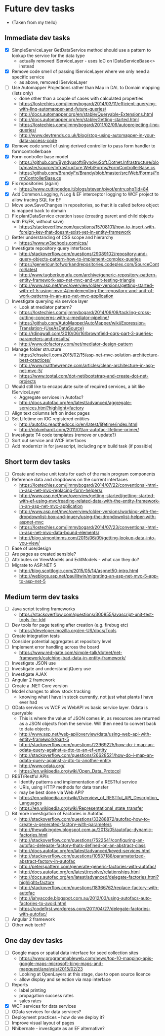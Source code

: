 # Future dev tasks
- (Taken from my trello)
## Immediate dev tasks
- [X] SimpleServiceLayer GetDataService<T> method should use a pattern to lookup the service for the data type 
	- actually removed IServiceLayer - uses IoC on IDataServiceBase<> instead
- [X] Remove code smell of passing IServiceLayer where we only need a specific service
	- as above, removed IServiceLayer
- [ ] Use Automapper Projections rather than Map in DAL to Domain mapping (lists only)
    - done other than a couple of cases with calculated properties
    - https://lostechies.com/jimmybogard/2014/03/11/efficient-querying-with-linq-automapper-and-future-queries/
    - http://docs.automapper.org/en/stable/Queryable-Extensions.html
    - http://docs.automapper.org/en/stable/Getting-started.html
    - https://lostechies.com/jimmybogard/2011/02/09/autoprojecting-linq-queries/
    - http://www.devtrends.co.uk/blog/stop-using-automapper-in-your-data-access-code
- [X] Remove code smell of using derived controller to pass form handler to formcontrollerbase
- [X] Form controller base model
	- https://github.com/Byndyusoft/ByndyuSoft.Dotnet.Infrastructure/blob/master/source/Infrastructure.Web/Forms/FormControllerBase.cs
	- https://github.com/BrandyFx/Brandy/blob/master/src/Web/Forms/FormControllerBase.cs
- [X] Fix repositories (again)
	- https://www.cuttingedge.it/blogs/steven/pivot/entry.php?id=84
- [X] Add Common.Logging, NLog & EF interceptor logging to WCF project to allow tracing SQL for EF
- [ ] Move uow.SaveChanges in repositories, so that it is called before object is mapped back to domain
- [ ] Fix plantDataService creation issue (creating parent and child objects with Pk/FK, without save)
    - https://stackoverflow.com/questions/15708101/how-to-insert-with-foreign-key-that-doesnt-exist-yet-in-entity-framework
- [ ] Better understanding of CSS scope and hierarchy
	- https://www.w3schools.com/css/
- [ ] Investigate repository query interfaces
    - http://stackoverflow.com/questions/29089102/repository-and-query-objects-pattern-how-to-implement-complex-queries
    - https://genericunitofworkandrepositories.codeplex.com/SourceControl/latest
    - http://www.tugberkugurlu.com/archive/generic-repository-pattern-entity-framework-asp-net-mvc-and-unit-testing-triangle
    - http://www.asp.net/mvc/overview/older-versions/getting-started-with-ef-5-using-mvc-4/implementing-the-repository-and-unit-of-work-patterns-in-an-asp-net-mvc-application
- [ ] Investigate querying via service layer 
    - Look at mediator pattern?
    - https://lostechies.com/jimmybogard/2014/09/09/tackling-cross-cutting-concerns-with-a-mediator-pipeline/
    - https://github.com/AutoMapper/AutoMapper/wiki/Expression-Translation-(UseAsDataSource)
    - http://rdingwall.com/2010/06/16/brownfield-cqrs-part-3-queries-parameters-and-results/
    - http://www.dofactory.com/net/mediator-design-pattern
- [ ] Manage folder structure
    - https://chsakell.com/2015/02/15/asp-net-mvc-solution-architecture-best-practices/
    - http://www.matthewrenze.com/articles/clean-architecture-in-asp-net-mvc-5/
	- https://www.toptal.com/dot-net/bootstrap-and-create-dot-net-projects
- [ ] Would still like to encapsulate suite of required services, a bit like IServiceLayer
    - Aggregate services in Autofac?
    - http://docs.autofac.org/en/latest/advanced/aggregate-services.html?highlight=factory
- [ ] Align text columns left on index pages
- [ ] Set Lifetime on IOC registered entities
    - http://autofac.readthedocs.io/en/latest/lifetime/index.html
    - http://nblumhardt.com/2011/01/an-autofac-lifetime-primer/
- [ ] Investigate T4 code templates (remove or update?)
- [ ] Sort out service and WCF interfaces
- [ ] Add modernizr in for javascript, including npm build task (if possible)

## Short term dev tasks
- [ ] Create and revise unit tests for each of the main program components
- [ ] Reference data and dropdowns on the current interfaces
    - https://lostechies.com/jimmybogard/2014/07/22/conventional-html-in-asp-net-mvc-replacing-form-helpers/
    - http://www.asp.net/mvc/overview/getting-started/getting-started-with-ef-using-mvc/reading-related-data-with-the-entity-framework-in-an-asp-net-mvc-application
    - http://www.asp.net/mvc/overview/older-versions/working-with-the-dropdownlist-box-and-jquery/using-the-dropdownlist-helper-with-aspnet-mvc
    - https://lostechies.com/jimmybogard/2014/07/23/conventional-html-in-asp-net-mvc-data-bound-elements/
    - http://blog.simontimms.com/2015/06/09/getting-lookup-data-into-you-view/
- [ ] Ease of use/design
- [ ] Are pages as created sensible?
- [ ] Attributes on ViewModels and EditModels - what can they do?
- [ ] Migrate to ASP.NET 5
    - http://blog.scottlogic.com/2015/05/14/aspnet50-intro.html
    - http://weblogs.asp.net/paullitwin/migrating-an-asp-net-mvc-5-app-to-asp-net-5

## Medium term dev tasks
- [ ] Java script testing frameworks
	- https://stackoverflow.com/questions/300855/javascript-unit-test-tools-for-tdd
- [ ] Dev tools for page testing after creation (e.g. firebug etc) 
	- https://developer.mozilla.org/en-US/docs/Tools
- [ ] Create integration tests
- [ ] Consider potential aggregates at repository level
- [ ] Implement error handling across the board
    - https://www.red-gate.com/simple-talk/dotnet/net-framework/catching-bad-data-in-entity-framework/
- [ ] Investigate JSON use
- [ ] Investigate and understand jQuery use
- [ ] Investigate AJAX
- [ ] Angular 2 framework
- [ ] Create a .NET Core version
- [ ] Model changes to allow stock tracking
    - knowing what I have in stock currently, not just what plants I have ever had
- [ ] OData services vs WCF vs WebAPI vs basic service layer. Odata is queryable
    - This is where the value of JSON comes in, as resources are returned as a JSON objects from the service. Will then need to convert back to data objects.
    - http://www.asp.net/web-api/overview/data/using-web-api-with-entity-framework/part-5
    - http://stackoverflow.com/questions/22969225/how-do-i-map-an-odata-query-against-a-dto-to-an-ef-entity
    - http://stackoverflow.com/questions/26628521/how-do-i-map-an-odata-query-against-a-dto-to-another-entity
    - http://www.odata.org/
    - https://en.wikipedia.org/wiki/Open_Data_Protocol
- [ ] REST/Restful APIs
    - Identify patterns and implementation of a RESTful service 
    - URIs, using HTTP methods for data transfer
	- may be best done via Web API?
    - https://en.wikipedia.org/wiki/Overview_of_RESTful_API_Description_Languages
    - https://en.wikipedia.org/wiki/Representational_state_transfer
- [ ] Bit more investigation of Factories in Autofac
    - http://stackoverflow.com/questions/33288872/autofac-how-to-create-a-generated-factory-with-parameters
    - http://thewalkingdev.blogspot.com.au/2013/05/autofac-dynamic-factories.html
    - http://stackoverflow.com/questions/7522541/configuring-an-autofac-delegate-factory-thats-defined-on-an-abstract-class
    - http://docs.autofac.org/en/latest/advanced/keyed-services.html
    - http://stackoverflow.com/questions/10537188/paramaterized-abstract-factory-in-autofac
    - http://peterspattern.com/generate-generic-factories-with-autofac/
    - http://docs.autofac.org/en/latest/resolve/relationships.html
    - http://docs.autofac.org/en/latest/advanced/delegate-factories.html?highlight=factory
    - http://stackoverflow.com/questions/18366762/replace-factory-with-autofac
    - http://jahyacode.blogspot.com.au/2012/03/using-autofacs-auto-factories-to-avoid.html
    - https://codefirst.wordpress.com/2011/04/27/delegate-factories-with-autofac/
- [ ] Angular 2 framework
- [ ] Other web tech?
    
## One day dev tasks
- [ ] Google maps or spatial data interface for seed collection sites
    - https://www.programmableweb.com/news/top-10-mapping-apis-google-maps-microsoft-bing-maps-and-mapquest/analysis/2015/02/23
    - Looking at OpenLayers at this stage, due to open source licence
	- allow display and selection via map interface
- [ ] Reports  
    - label printing 
    - propagation success rates 
    - sales rates
- [X] WCF services for data services
- [ ] OData services for data services?
- [ ] Deployment practices – how do we deploy it?
- [ ] Improve visual layout of pages
- [ ] Nhibernate - investigate as an EF alternative?
